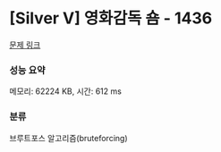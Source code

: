 # [Silver V] 영화감독 숌 - 1436 

[문제 링크](https://www.acmicpc.net/problem/1436) 

### 성능 요약

메모리: 62224 KB, 시간: 612 ms

### 분류

브루트포스 알고리즘(bruteforcing)

